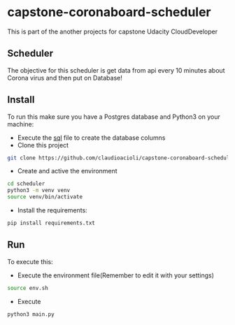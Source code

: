 # capstone-coronaboard-scheduler

This is part of the another projects for capstone Udacity CloudDeveloper

## Scheduler

The objective for this scheduler is get data from api every 10 minutes about Corona virus and then put on Database!

## Install

To run this make sure you have a Postgres database and Python3 on your machine:

- Execute the [sql](https://raw.githubusercontent.com/claudioacioli/capstone-corona-deployment/master/coronaboard.sql) file to create the database columns
- Clone this project 
```bash
git clone https://github.com/claudioacioli/capstone-coronaboard-scheduler.git scheduler
```
- Create and active the environment
```bash
cd scheduler
python3 -m venv venv
source venv/bin/activate
```
- Install the requirements:
```bash
pip install requirements.txt
```

## Run

To execute this:

- Execute the environment file(Remember to edit it with your settings)
```bash
source env.sh
```
- Execute
```bash
python3 main.py
```

